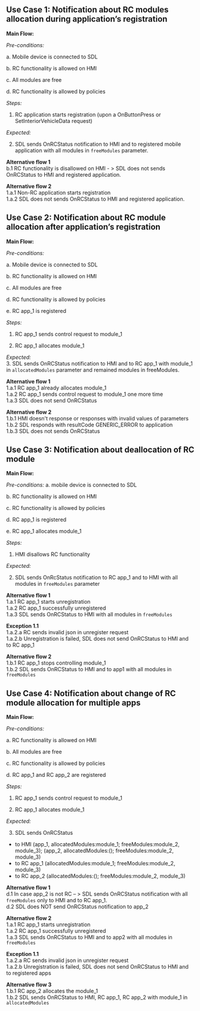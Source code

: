 ## Use Case 1: Notification about RC modules allocation during application’s registration

**Main Flow:**

_Pre-conditions:_  

a.  Mobile device is connected to SDL  

b.	RC functionality is allowed on HMI  

c.	All modules are free  

d.	RC functionality is allowed by policies  

_Steps:_

1.	RC application starts registration (upon a OnButtonPress or SetInteriorVehicleData request)

_Expected:_   

2. SDL sends OnRCStatus notification to HMI and to registered mobile application with all modules in `freeModules` parameter.

**Alternative flow 1**  
b.1 RC functionality is disallowed on HMI - > SDL does not sends OnRCStatus to HMI and registered application.  

**Alternative flow 2**  
1.a.1 Non-RC application starts registration  
1.a.2 SDL does not sends OnRCStatus to HMI and registered application.


## Use Case 2: Notification about RC module allocation after application’s registration

**Main Flow:**

_Pre-conditions:_  

a.	Mobile device is connected to SDL  

b.	RC functionality is allowed on HMI  

c.	All modules are free  

d.	RC functionality is allowed by policies  

e.	RC app_1 is registered 

_Steps:_
1.	RC app_1 sends control request to module_1  

2.  RC app_1 allocates module_1

_Expected:_  
3. SDL sends OnRCStatus notification to HMI and to RC app_1 with module_1 in `allocatedModules` parameter and remained modules in freeModules.  

**Alternative flow 1**  
1.a.1 RC app_1 already allocates module_1  
1.a.2 RC app_1 sends control request to module_1 one more time  
1.a.3 SDL does not send OnRCStatus  

**Alternative flow 2**  
1.b.1 HMI doesn't response or responses with invalid values of parameters  
1.b.2 SDL responds with resultCode GENERIC_ERROR to application  
1.b.3 SDL does not sends OnRCStatus

## Use Case 3: Notification about deallocation of RC module 

**Main Flow:**

_Pre-conditions:_ 
a.	mobile device is connected to SDL  

b.	RC functionality is allowed on HMI    

c.	RC functionality is allowed by policies  

d.	RC app_1 is registered  

e.	RC app_1 allocates module_1  

_Steps:_  

1. HMI disallows RC functionality  

_Expected:_  

2. SDL sends OnRcStatus notification to RC app_1 and to HMI with all modules in `freeModules` parameter


**Alternative flow 1**  
1.a.1 RC app_1 starts unregistration  
1.a.2 RC app_1 successfully unregistered  
1.a.3 SDL sends OnRCStatus to HMI with all modules in `freeModules`  

**Exception 1.1**  
1.a.2.a RC sends invalid json in unregister request  
1.a.2.b Unregistration is failed, SDL does not send OnRCStatus to HMI and to RC app_1

**Alternative flow 2**  
1.b.1 RC app_1 stops controlling module_1  
1.b.2 SDL sends OnRCStatus to HMI and to app1 with all modules in `freeModules`


## Use Case 4: Notification about change of RC module allocation for multiple apps  

**Main Flow:**

_Pre-conditions:_  

a.	RC functionality is allowed on HMI  

b.	All modules are free  

c.	RC functionality is allowed by policies  

d.	RC app_1 and RC app_2 are registered

_Steps:_   

1.	RC app_1 sends control request to module_1  

2.  RC app_1 allocates module_1  

_Expected:_  

3. SDL sends OnRCStatus  
- to HMI (app_1, allocatedModules:module_1; freeModules:module_2, module_3); (app_2, allocatedModules:(); freeModules:module_2, module_3)  
- to RC app_1 (allocatedModules:module_1; freeModules:module_2, module_3)  
- to RC app_2 (allocatedModules:(); freeModules:module_2, module_3) 

**Alternative flow 1**  
d.1 In case app_2 is not RC – > SDL sends OnRCStatus notification with all `freeModules` only to HMI and to RC app_1.  
d.2 SDL does NOT send OnRCStatus notification to app_2
 
**Alternative flow 2**  
1.a.1 RC app_1 starts unregistration  
1.a.2 RC app_1 successfully unregistered  
1.a.3 SDL sends OnRCStatus to HMI and to app2 with all modules in `freeModules`

**Exception 1.1**  
1.a.2.a RC sends invalid json in unregister request  
1.a.2.b Unregistration is failed, SDL does not send OnRCStatus to HMI and to registered apps

**Alternative flow 3**  
1.b.1 RC app_2 allocates the module_1  
1.b.2 SDL sends OnRCStatus to HMI, RC app_1, RC app_2  with module_1 in `allocatedModules`
